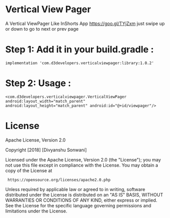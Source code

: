 # Vertical View Pager

A Vertical ViewPager Like InShorts App https://goo.gl/TYjZxm just swipe up or down to go to next or prev page

# Step 1: Add it in your build.gradle :

`implementation 'com.d3developers.verticalviewpager:library:1.0.2'`

# Step 2: Usage :

`<com.d3developers.verticalviewpager.VerticalViewPager
                        android:layout_width="match_parent"
                        android:layout_height="match_parent"
                        android:id="@+id/viewpager"/>`

# License
Apache License, Version 2.0

Copyright [2018] [Divyanshu Sonwani]

Licensed under the Apache License, Version 2.0 (the "License");
you may not use this file except in compliance with the License.
You may obtain a copy of the License at

     https://opensource.org/licenses/apache2.0.php

 Unless required by applicable law or agreed to in writing, software
 distributed under the License is distributed on an "AS IS" BASIS,
 WITHOUT WARRANTIES OR CONDITIONS OF ANY KIND, either express or implied.
 See the License for the specific language governing permissions and
 limitations under the License.
